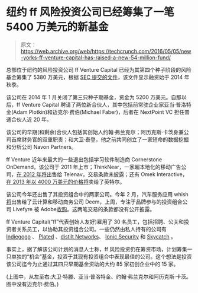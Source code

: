 # 纽约 ff 风险投资公司已经筹集了一笔 5400 万美元的新基金 

> 原文：<https://web.archive.org/web/https://techcrunch.com/2016/05/05/new-yorks-ff-venture-capital-has-raised-a-new-54-million-fund/>

总部位于纽约的风险投资公司 ff Venture Capital 已经为其第四个种子阶段的风险基金筹集了 5380 万美元，根据 [SEC 提交的文件](https://web.archive.org/web/20221005185525/https://www.sec.gov/Archives/edgar/data/1620659/000162065916000002/xslFormDX01/primary_doc.xml)，该文件显示融资始于 2014 年秋季。

该公司在 2014 年 1 月关闭了第三只种子期基金，资金为 5200 万美元。自那以后，ff Venture Capital 聘请了两位新合伙人，其中包括前常驻企业家亚当·普洛特金(Adam Plotkin)和迈克尔·费伯(Michael Faber)，后者在 NextPoint VC 担任普通合伙人近 20 年。

该公司的早期(和剩余)合伙人包括其创始人约翰·弗兰克尔；阿历克斯·卡茨身兼公司首席财务官的双重职责；和大卫·泰登，他之前共同创立了一家短命的数据挖掘和分析公司 Navon Partners。

ff Venture 近年来最大的一些退出包括学习软件制造商 Cornerstone OnDemand，该公司于 2011 年上市；ThinkNear，一家超本地化的移动广告公司，[在 2012 年将](https://web.archive.org/web/20221005185525/http://investor.telenav.com/releasedetail.cfm?ReleaseID=713710)出售给 Telenav，交易条款未披露；还有 Omek Interactive，[在 2013 年以 4000 万美元的价格将](https://web.archive.org/web/20221005185525/http://www.cnet.com/news/intel-buys-omek-interactive-for-40m-report/)卖给了英特尔。

该公司今年还出售了其投资组合中的两家公司。今年 2 月，汽车服务应用 whish[将](https://web.archive.org/web/20221005185525/http://finance.yahoo.com/news/deem-acquires-next-generation-saas-190000284.html)出售给了云计算和移动商务公司 Deem，上周，专注于品牌参与的投资组合公司 Livefyre 被 Adobe[收购](https://web.archive.org/web/20221005185525/https://beta.techcrunch.com/2016/05/03/adobe-acquires-livefyre/)。这两笔交易的条款都没有公开披露。

ff Venture Capital(“ff”代表创始人友好)雇用了 30 名员工，包括招聘、公关和投资者关系员工，以协助其投资组合公司。一些仍然由私人持有的公司有 [Indiegogo](https://web.archive.org/web/20221005185525/https://www.indiegogo.com/#/picks_for_you) 、 [Plated](https://web.archive.org/web/20221005185525/https://www.plated.com/) 、[distilt Networks](https://web.archive.org/web/20221005185525/http://www.distilnetworks.com/)、 [Ionic Security](https://web.archive.org/web/20221005185525/https://www.ionic.com/) 和 [Skycatch](https://web.archive.org/web/20221005185525/https://www.skycatch.com/) 。

事实上，据了解该公司计划的消息人士称，ff 风险投资仍在筹资市场，计划筹集一只单独的“机会”基金，投资于其现有投资组合中表现最佳的公司。这个想法是投资该公司迄今为止通过其四只早期基金资助的大约 85 家初创企业中的 15 家。

(上图中，从左至右:大卫·特滕、亚当·普洛特金、约翰·弗兰克尔和阿历克斯·卡茨。图中没有迈克尔·费伯。)